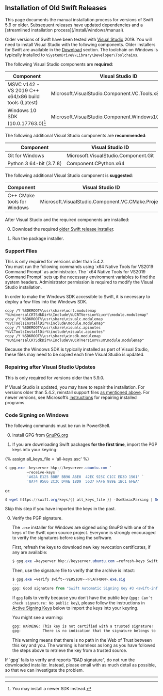 ## Installation of Old Swift Releases

<div class="warning" markdown="1">
This page documents the manual installation process for versions of Swift 5.9 or older. Subsequent releases have updated dependencies and a [streamlined installation process](/install/windows/manual).
</div>

Older versions of Swift have been tested with [Visual Studio](https://visualstudio.microsoft.com) 2019. You will need to install Visual Studio with the following components. Older installers for Swift are available in the [Download](/download/#:~:text=Older%20Releases) section. The toolchain on Windows is typically installed to `%SystemDrive%\Library\Developer\Toolchains`.

The following Visual Studio components are **required**:

| Component | Visual Studio ID |
|-----------|------------------|
| MSVC v142 - VS 2019 C++ x64/x86 build tools (Latest) | Microsoft.VisualStudio.Component.VC.Tools.x86.x64 |
| Windows 10 SDK (10.0.17763.0)[^2] | Microsoft.VisualStudio.Component.Windows10SDK.17763 |

[^2]: You may install a newer SDK instead.

The following additional Visual Studio components are **recommended**:

| Component | Visual Studio ID |
|-----------|------------------|
| Git for Windows | Microsoft.VisualStudio.Component.Git |
| Python 3 64-bit (3.7.8) | Component.CPython.x64 |

The following additional Visual Studio component is **suggested**:

| Component | Visual Studio ID |
|-----------|------------------|
| C++ CMake tools for Windows | Microsoft.VisualStudio.Component.VC.CMake.Project |

After Visual Studio and the required components are installed:

0. Download the required [older Swift release installer](/download/#:~:text=Older%20Releases).

0. Run the package installer.

### Support Files

<div class="info" markdown="1">
This is only required for versions older than 5.4.2.
</div>

<div class="warning" markdown="1">
You must run the following commands using `x64 Native Tools for VS2019 Command Prompt` as administrator.
The `x64 Native Tools for VS2019 Command Prompt` sets up the necessary environment variables to find the system headers.
Administrator permission is required to modify the Visual Studio installation.
</div>

In order to make the Windows SDK accessible to Swift, it is necessary to deploy a few files into the Windows SDK.

~~~ batch
copy /Y %SDKROOT%\usr\share\ucrt.modulemap "%UniversalCRTSdkDir%\Include\%UCRTVersion%\ucrt\module.modulemap"
copy /Y %SDKROOT%\usr\share\visualc.modulemap "%VCToolsInstallDir%\include\module.modulemap"
copy /Y %SDKROOT%\usr\share\visualc.apinotes "%VCToolsInstallDir%\include\visualc.apinotes"
copy /Y %SDKROOT%\usr\share\winsdk.modulemap "%UniversalCRTSdkDir%\Include\%UCRTVersion%\um\module.modulemap"
~~~

Because the Windows SDK is typically installed as part of Visual Studio, these files may need to be copied each time Visual Studio is updated.

### Repairing after Visual Studio Updates

<div class="info" markdown="1">
This is only required for versions older than 5.9.0.
</div>

If Visual Studio is updated, you may have to repair the installation. For versions older than 5.4.2, reinstall support files [as mentioned above](#support-files). For newer versions, see Microsoft’s [instructions](https://support.microsoft.com/windows/repair-apps-and-programs-in-windows-10-e90eefe4-d0a2-7c1b-dd59-949a9030f317) for repairing installed programs.

### Code Signing on Windows

<div class="warning" markdown="1">
The following commands must be run in PowerShell.
</div>

0. Install GPG from [GnuPG.org](https://gnupg.org/download/index.html)

0. If you are downloading Swift packages **for the first time**, import the PGP keys into your keyring:

{% assign all_keys_file = 'all-keys.asc' %}

   ~~~ powershell
   $ gpg.exe —keyserver hkp://keyserver.ubuntu.com `
             —receive-keys `
             'A62A E125 BBBF BB96 A6E0  42EC 925C C1CC ED3D 1561' `
             '8A74 9566 2C3C D4AE 18D9  5637 FAF6 989E 1BC1 6FEA'
   ~~~

   or:

   ~~~ powershell
   $ wget https://swift.org/keys/{{ all_keys_file }} -UseBasicParsing | Select-Object -Expand Content | gpg.exe —import -
   ~~~

   Skip this step if you have imported the keys in the past.

0. Verify the PGP signature.

   The `.exe` installer for Windows are signed using GnuPG with one of the keys of the Swift open source project. Everyone is strongly encouraged to verify the signatures before using the software.

   First, refresh the keys to download new key revocation certificates, if any are available:

   ~~~ powershell
   $ gpg.exe —keyserver hkp://keyserver.ubuntu.com —refresh-keys Swift
   ~~~

   Then, use the signature file to verify that the archive is intact:

   ~~~ powershell
   $ gpg.exe —verify swift-<VERSION>-<PLATFORM>.exe.sig
   ...
   gpg: Good signature from "Swift Automatic Signing Key #3 <swift-infrastructure@swift.org>"
   ~~~

   If `gpg` fails to verify because you don’t have the public key (`gpg: Can’t check signature: No public key`), please follow the instructions in [Active Signing Keys](#active-signing-keys) below to import the keys into your keyring.

   You might see a warning:

   ~~~ powershell
   gpg: WARNING: This key is not certified with a trusted signature!
   gpg:          There is no indication that the signature belongs to the owner.
   ~~~

   This warning means that there is no path in the Web of Trust between this key and you. The warning is harmless as long as you have followed the steps above to retrieve the key from a trusted source.

<div class="warning" markdown="1">
  If `gpg` fails to verify and reports "BAD signature", do not run the downloaded installer. Instead, please email <swift-infrastructure@forums.swift.org> with as much detail as possible, so that we can investigate the problem.
</div>

<hr>
